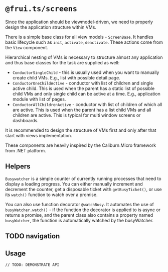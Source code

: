 # `@frui.ts/screens`

Since the application should be viewmodel-driven, we need to properly design the application structure within VMs.

There is a simple base class for all view models - `ScreenBase`. It handles basic lifecycle such as `init`, `activate`, `deactivate`. These actions come from the `View` component.

Hierarchical nesting of VMs is necessary to structure almost any application and thus base classes for the task are supplied as well:

 - `ConductorSingleChild` - this is usually used when you want to manually create child VMs. E.g., list with possible detail page.
 - `ConductorOneChildActive` - conductor with list of children and single active child. This is used when the parent has a static list of possible child VMs and only single child can be active at a time. E.g., application module with list of pages.
 - `ConductorAllChildrenActive` - conductor with list of children of which all are active. This is used when the parent has a list child VMs and all children are active. This is typical for multi window screens or dashboards.

It is recommended to design the structure of VMs first and only after that start with views implementation.

These components are heavily inspired by the Caliburn.Micro framework from .NET platform.

## Helpers

`Busywatcher` is a simple counter of currently running processes that need to display a loading progress. You can either manually increment and decrement the counter, get a disposable ticket with `getBusyTicket()`, or use its `watch()` function to watch over a promise.

You can also use function decorator `@watchBusy`. It automates the use of `busyWatcher.watch()` - if the function the decorator is applied to is async or returns a promise, and the parent class also contains a property named `busyWatcher`, the function is automatically watched by the busyWatcher.

## TODO navigation

## Usage

```
// TODO: DEMONSTRATE API
```
